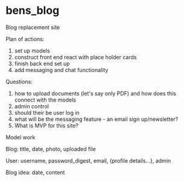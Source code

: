 # bens_blog
Blog replacement site


Plan of actions:
1) set up models
2) construct front end react with place holder cards
3) finish back end set up
4) add messaging and chat functionality



Questions:
1) how to upload documents (let's say only PDF) and how does this connect with the models
2) admin control
3) should their be user log in
4) what will be the messaging feature - an email sign up/newsletter?
5) What is MVP for this site?




Model work

Blog:
title, date, photo, uploaded file

User:
username, password_digest, email, {profile details...}, admin

Blog idea:
date, content




